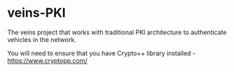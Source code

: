 # veins-PKI
The veins project that works with traditional PKI architecture to authenticate vehicles in the network.

You will need to ensure that you have Crypto++ library installed - https://www.cryptopp.com/
